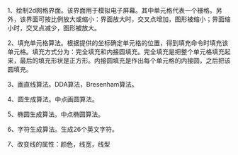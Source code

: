 1、绘制2d网格界面。该界面用于模拟电子屏幕。其中单元格代表一个栅格。另外，该界面可按比例放大或缩小：界面放大时，交叉点增加，图形被缩小；界面缩小时，交叉点减少，图形被放大。

2、填充单元格算法。根据提供的坐标确定单元格的位置，得到填充命令时填充该单元格。填充方式分为：完全填充和内接圆填充。完全填充是把整个单元格填充起来，最后的填充形状是正方形。内接圆填充是作出每个单元格的内接圆，之后把该圆填充。

3、画直线算法。DDA算法，Bresenham算法。

4、圆生成算法。中点画圆算法。

5、椭圆生成算法。中点椭圆算法。

6、字符生成算法。生成26个英文字符。

7、改变线的属性：颜色，线宽，线型